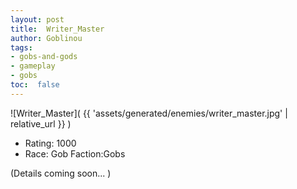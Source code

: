 ```yaml
---
layout: post
title:  Writer_Master
author: Goblinou
tags:
- gobs-and-gods
- gameplay
- gobs
toc:  false
---
```


![Writer_Master]( {{ 'assets/generated/enemies/writer_master.jpg' | relative_url }} )
- Rating: 1000
- Race: Gob  Faction:Gobs

(Details coming soon... )